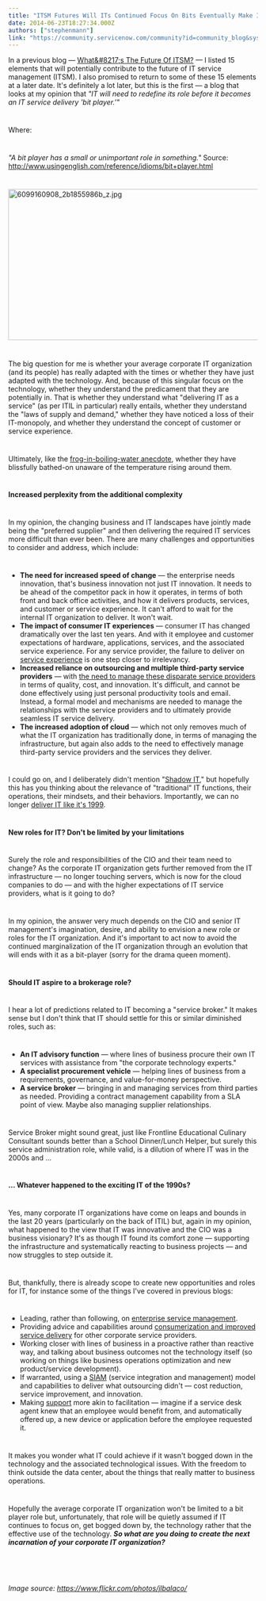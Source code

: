 ```yaml
---
title: "ITSM Futures Will ITs Continued Focus On Bits Eventually Make It A Bit Playerrdquo"
date: 2014-06-23T18:27:34.000Z
authors: ["stephenmann"]
link: "https://community.servicenow.com/community?id=community_blog&sys_id=739c2225dbd0dbc01dcaf3231f961985"
---
```

<p style="margin-bottom: .0001pt;">In a previous blog — <a title="" _jive_internal="true" data-containerid="2927" data-containertype="37" data-objectid="2811" data-objecttype="38" href="/community?id=community_blog&sys_id=814ee2addbd0dbc01dcaf3231f96199d">What&amp;#8217;s The Future Of ITSM?</a> — I listed 15 elements that will potentially contribute to the future of IT service management (ITSM). I also promised to return to some of these 15 elements at a later date. It's definitely a lot later, but this is the first — a blog that looks at my opinion that <em>"IT will need to redefine its role before it becomes an IT service delivery 'bit player.'" </em></p><p style="min-height: 8pt; height: 8pt; padding: 0px; margin-bottom: .0001pt;"><em> </em>  </p><p style="margin-bottom: .0001pt;">Where:<em> </em></p><p style="min-height: 8pt; height: 8pt; padding: 0px; margin-bottom: .0001pt;"><em> </em>  </p><p style="margin-bottom: .0001pt;"><em>"A bit player has a small or unimportant role in something." </em>Source: <a title="k-external-small" class="jive-link-external-small" href="http://www.usingenglish.com/reference/idioms/bit+player.html" rel="nofollow" target="_blank">http://www.usingenglish.com/reference/idioms/bit+player.html</a> </p><p style="min-height: 8pt; height: 8pt; padding: 0px; margin-bottom: .0001pt;">  </p><p style="margin-bottom: .0001pt;"><a _jive_internal="true" href="/servlet/JiveServlet/showImage/38-3196-11094/6099160908_2b1855986b_z.jpg"><img  alt="6099160908_2b1855986b_z.jpg" class="image-0 jive-image" height="315" src="63142d8adb1cd304b322f4621f96199d.iix" style="height: 305px; width: 620px;" width="640"/></a></p><p style="min-height: 8pt; height: 8pt; padding: 0px; margin-bottom: .0001pt;">  </p><p style="margin-bottom: .0001pt;">The big question for me is whether your average corporate IT organization (and its people) has really adapted with the times or whether they have just adapted with the technology. And, because of this singular focus on the technology, whether they understand the predicament that they are potentially in. That is whether they understand what "delivering IT as a service" (as per ITIL in particular) really entails, whether they understand the "laws of supply and demand," whether they have noticed a loss of their IT-monopoly, and whether they understand the concept of customer or service experience.</p><p style="min-height: 8pt; height: 8pt; padding: 0px;">  </p><p style="margin-bottom: .0001pt;">Ultimately, like the <a title="k-external-small" class="jive-link-external-small" href="http://en.wikipedia.org/wiki/Boiling_frog" rel="nofollow" target="_blank">frog-in-boiling-water anecdote</a>, whether they have blissfully bathed-on unaware of the temperature rising around them.</p><p style="min-height: 8pt; height: 8pt; padding: 0px;">  </p><p style="margin-bottom: .0001pt;"><strong>Increased perplexity from the additional complexity</strong></p><p style="min-height: 8pt; height: 8pt; padding: 0px;">  </p><p style="margin-bottom: .0001pt;">In my opinion, the changing business and IT landscapes have jointly made being the "preferred supplier" and then delivering the required IT services more difficult than ever been. There are many challenges and opportunities to consider and address, which include: </p><p style="min-height: 8pt; height: 8pt; padding: 0px;">  </p><ul style="list-style-type: disc;"><li><strong>The need for increased speed of change</strong> — the enterprise needs innovation, that's business innovation not just IT innovation. It needs to be ahead of the competitor pack in how it operates, in terms of both front and back office activities, and how it delivers products, services, and customer or service experience. It can't afford to wait for the internal IT organization to deliver. It won't wait.</li><li><strong>The impact of consumer IT experiences</strong> — consumer IT has changed dramatically over the last ten years. And with it employee and customer expectations of hardware, applications, services, and the associated service experience. For any service provider, the failure to deliver on <a title="" _jive_internal="true" data-containerid="2927" data-containertype="37" data-objectid="2772" data-objecttype="38" href="/community?id=community_blog&sys_id=ec8c66e1dbd0dbc01dcaf3231f961921">service experience</a> is one step closer to irrelevancy.</li><li><strong>Increased reliance on outsourcing and multiple third-party service providers</strong> — with <a title="" _jive_internal="true" data-containerid="2927" data-containertype="37" data-objectid="1354" data-objecttype="38" href="/community?id=community_blog&sys_id=62bc2e25dbd0dbc01dcaf3231f96198f">the need to manage these disparate service providers</a> in terms of quality, cost, and innovation. It's difficult, and cannot be done effectively using just personal productivity tools and email. Instead, a formal model and mechanisms are needed to manage the relationships with the service providers and to ultimately provide seamless IT service delivery.</li><li><strong>The increased adoption of cloud</strong> — which not only removes much of what the IT organization has traditionally done, in terms of managing the infrastructure, but again also adds to the need to effectively manage third-party service providers and the services they deliver.</li></ul><p style="min-height: 8pt; height: 8pt; padding: 0px;">  </p><p style="margin-bottom: .0001pt;">I could go on, and I deliberately didn't mention "<a title="" _jive_internal="true" data-containerid="2927" data-containertype="37" data-objectid="2850" data-objecttype="38" href="/community?id=community_blog&sys_id=eebdeaa9dbd0dbc01dcaf3231f96195f">Shadow IT</a>," but hopefully this has you thinking about the relevance of "traditional" IT functions, their operations, their mindsets, and their behaviors. Importantly, we can no longer <a title="k-external-small" class="jive-link-external-small" href="https://www.youtube.com/watch?v=wDMacGAoqsk" rel="nofollow" target="_blank">deliver IT like it's 1999</a>.</p><p style="min-height: 8pt; height: 8pt; padding: 0px;">  </p><p style="margin-bottom: .0001pt;"><strong>New roles for IT? Don't be limited by your limitations</strong></p><p style="min-height: 8pt; height: 8pt; padding: 0px;">  </p><p style="margin-bottom: .0001pt;">Surely the role and responsibilities of the CIO and their team need to change? As the corporate IT organization gets further removed from the IT infrastructure — no longer touching servers, which is now for the cloud companies to do — and with the higher expectations of IT service providers, what is it going to do? </p><p style="min-height: 8pt; height: 8pt; padding: 0px;">  </p><p style="margin-bottom: .0001pt;">In my opinion, the answer very much depends on the CIO and senior IT management's imagination, desire, and ability to envision a new role or roles for the IT organization. And it's important to act now to avoid the continued marginalization of the IT organization through an evolution that will ends with it as a bit-player (sorry for the drama queen moment).</p><p style="min-height: 8pt; height: 8pt; padding: 0px;">  </p><p style="margin-bottom: .0001pt;"><strong>Should IT aspire to a brokerage role? </strong></p><p style="min-height: 8pt; height: 8pt; padding: 0px;">  </p><p style="margin-bottom: .0001pt;">I hear a lot of predictions related to IT becoming a "service broker." It makes sense but I don't think that IT should settle for this or similar diminished roles, such as:</p><p style="min-height: 8pt; height: 8pt; padding: 0px;">  </p><ul style="list-style-type: disc;"><li><strong>An IT advisory function</strong> — where lines of business procure their own IT services with assistance from "the corporate technology experts."</li><li><strong>A specialist procurement vehicle</strong> — helping lines of business from a requirements, governance, and value-for-money perspective.</li><li><strong>A service broker</strong> — bringing in and managing services from third parties as needed. Providing a contract management capability from a SLA point of view. Maybe also managing supplier relationships.</li></ul><p style="min-height: 8pt; height: 8pt; padding: 0px;">  </p><p style="margin-bottom: .0001pt;">Service Broker might sound great, just like Frontline Educational Culinary Consultant sounds better than a School Dinner/Lunch Helper, but surely this service administration role, while valid, is a dilution of where IT was in the 2000s and …</p><p style="min-height: 8pt; height: 8pt; padding: 0px;">  </p><p style="margin-bottom: .0001pt;"><strong>… Whatever happened to the exciting IT of the 1990s?</strong></p><p style="min-height: 8pt; height: 8pt; padding: 0px;">  </p><p style="margin-bottom: .0001pt;">Yes, many corporate IT organizations have come on leaps and bounds in the last 20 years (particularly on the back of ITIL) but, again in my opinion, what happened to the view that IT was innovative and the CIO was a business visionary? It's as though IT found its comfort zone — supporting the infrastructure and systematically reacting to business projects — and now struggles to step outside it. </p><p style="min-height: 8pt; height: 8pt; padding: 0px;">  </p><p style="margin-bottom: .0001pt;">But, thankfully, there is already scope to create new opportunities and roles for IT, for instance some of the things I've covered in previous blogs:</p><p style="min-height: 8pt; height: 8pt; padding: 0px;">  </p><ul style="list-style-type: disc;"><li>Leading, rather than following, on <a title="" _jive_internal="true" data-containerid="2927" data-containertype="37" data-objectid="3193" data-objecttype="38" href="/community/blogs/blog/2014/06/20/the-future-and-ongoing-relevance-of-itil-part-three-enterprise-service-management-best-practice">enterprise service management</a>.</li><li>Providing advice and capabilities around <a title="" _jive_internal="true" data-containerid="2927" data-containertype="37" data-objectid="2806" data-objecttype="38" href="/community?id=community_blog&sys_id=735c6aa1dbd0dbc01dcaf3231f9619e3">consumerization and improved service delivery</a> for other corporate service providers.</li><li>Working closer with lines of business in a proactive rather than reactive way, and talking about business outcomes not the technology itself (so working on things like business operations optimization and new product/service development).</li><li>If warranted, using a <a title="" _jive_internal="true" data-containerid="2927" data-containertype="37" data-objectid="1354" data-objecttype="38" href="/community?id=community_blog&sys_id=62bc2e25dbd0dbc01dcaf3231f96198f">SIAM</a> (service integration and management) model and capabilities to deliver what outsourcing didn't — cost reduction, service improvement, and innovation.</li><li>Making <a title="" _jive_internal="true" data-containerid="2927" data-containertype="37" data-objectid="1317" data-objecttype="38" href="/community?id=community_blog&sys_id=34bc6a25dbd0dbc01dcaf3231f96197b">support</a> more akin to facilitation — imagine if a service desk agent knew that an employee would benefit from, and automatically offered up, a new device or application before the employee requested it. </li></ul><p style="min-height: 8pt; height: 8pt; padding: 0px;">  </p><p style="margin-bottom: .0001pt;">It makes you wonder what IT could achieve if it wasn't bogged down in the technology and the associated technological issues. With the freedom to think outside the data center, about the things that really matter to business operations.</p><p style="min-height: 8pt; height: 8pt; padding: 0px;">  </p><p style="margin-bottom: .0001pt;">Hopefully the average corporate IT organization won't be limited to a bit player role but, unfortunately, that role will be quietly assumed if IT continues to focus on, get bogged down by, the technology rather that the effective use of the technology. <strong><em>So what are you doing to create the next incarnation of your corporate IT organization?</em></strong></p><p style="margin-bottom: .0001pt;"><strong><em><br/></em></strong></p><p style="margin-bottom: .0001pt;"><strong><em><br/></em></strong></p><p style="margin-bottom: .0001pt;"><em><em>Image source: </em></em><em><em><a title="k-external-small" class="jive-link-external-small" href="https://www.flickr.com/photos/jlbalaco/" rel="nofollow" target="_blank">https://www.flickr.com/photos/jlbalaco/</a> </em></em></p>